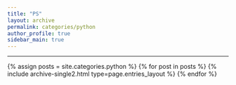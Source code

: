 ```yaml
---
title: "PS"
layout: archive
permalink: categories/python
author_profile: true
sidebar_main: true
---
```


<!-- 공백이 포함되어 있는 카테고리 이름의 경우 site.categories['a b c'] 이런식으로! -->

---

{% assign posts = site.categories.python %}
{% for post in posts %} {% include archive-single2.html type=page.entries_layout %} {% endfor %}

